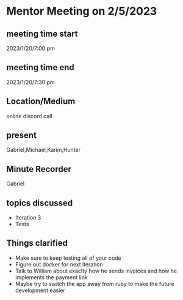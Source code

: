 # Mentor Meeting on 2/5/2023
## meeting time start
2023/1/20/7:00 pm
## meeting time end
2023/1/20/7:30 pm
## Location/Medium
online discord call
## present
Gabriel,Michael,Karim,Hunter
## Minute Recorder
Gabriel
## topics discussed
* Iteration 3
* Tests
## Things clarified
* Make sure to keep testing all of your code
* Figure out docker for next iteration
* Talk to William about exaclty how he sends invoices and how he implements the payment link
* Maybe try to switch the app away from ruby to make the future development easier
